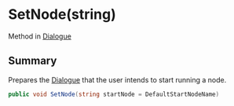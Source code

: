 # SetNode(string)

Method in [Dialogue](/api/csharp/yarn.dialogue.md)

## Summary


Prepares the  <a href="yarn.dialogue.md">Dialogue</a>  that the user intends to
start running a node.


```csharp
public void SetNode(string startNode = DefaultStartNodeName)
```

